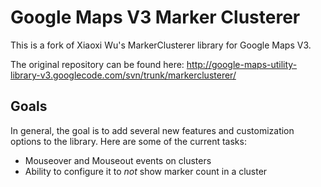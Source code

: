 Google Maps V3 Marker Clusterer
==============================
This is a fork of Xiaoxi Wu's MarkerClusterer library for Google Maps V3.

The original repository can be found here: http://google-maps-utility-library-v3.googlecode.com/svn/trunk/markerclusterer/

Goals
-----

In general, the goal is to add several new features and customization options to the library. Here are some of the current tasks:

* Mouseover and Mouseout events on clusters
* Ability to configure it to *not* show marker count in a cluster
